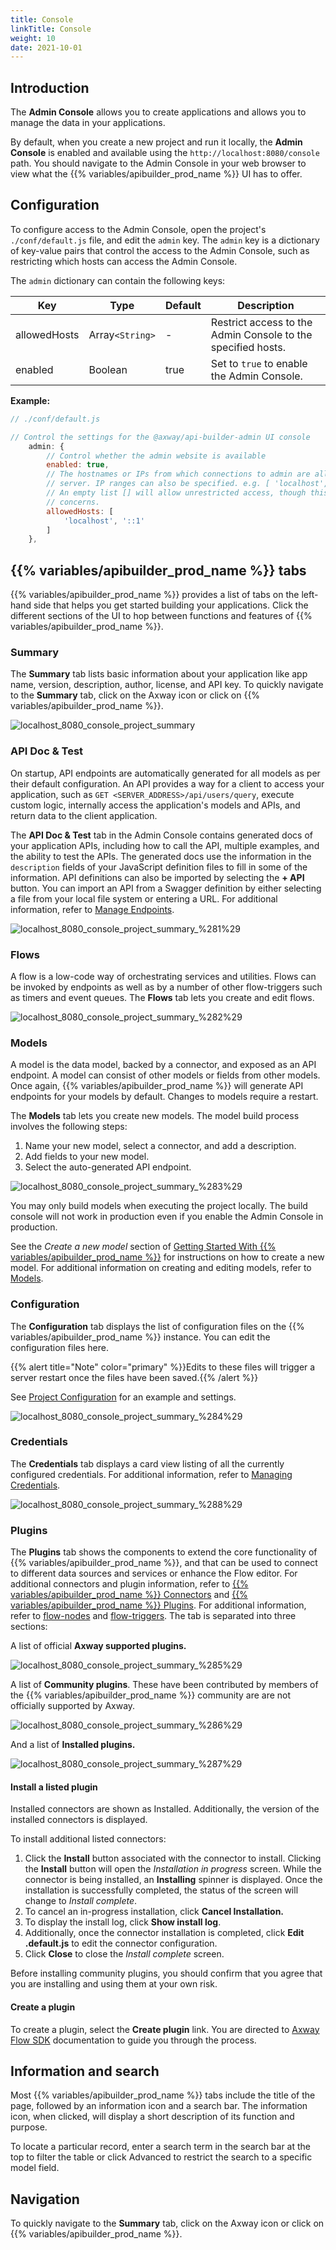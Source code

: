 ```yaml
---
title: Console
linkTitle: Console
weight: 10
date: 2021-10-01
---
```


## Introduction

The **Admin Console** allows you to create applications and allows you to manage the data in your applications.

By default, when you create a new project and run it locally, the **Admin Console** is enabled and available using the `http://localhost:8080/console` path. You should navigate to the Admin Console in your web browser to view what the {{% variables/apibuilder_prod_name %}} UI has to offer.

## Configuration

To configure access to the Admin Console, open the project's `./conf/default.js` file, and edit the `admin` key. The `admin` key is a dictionary of key-value pairs that control the access to the Admin Console, such as restricting which hosts can access the Admin Console.

The `admin` dictionary can contain the following keys:

| Key | Type | Default | Description |
| --- | --- | --- | --- |
| allowedHosts | Array`<String>` | \- | Restrict access to the Admin Console to the specified hosts. |
| enabled | Boolean | true | Set to `true` to enable the Admin Console. |

**Example:**

```javascript
// ./conf/default.js

// Control the settings for the @axway/api-builder-admin UI console
    admin: {
        // Control whether the admin website is available
        enabled: true,
        // The hostnames or IPs from which connections to admin are allowed. Hostnames must be resolvable on the
        // server. IP ranges can also be specified. e.g. [ 'localhost', '192.168.1.0/24', '10.1.1.1' ]
        // An empty list [] will allow unrestricted access, though this is not recommended due to security
        // concerns.
        allowedHosts: [
            'localhost', '::1'
        ]
    },
```

## {{% variables/apibuilder_prod_name %}} tabs

{{% variables/apibuilder_prod_name %}} provides a list of tabs on the left-hand side that helps you get started building your applications. Click the different sections of the UI to hop between functions and features of {{% variables/apibuilder_prod_name %}}.

### Summary

The **Summary** tab lists basic information about your application like app name, version, description, author, license, and API key. To quickly navigate to the **Summary** tab, click on the Axway icon or click on {{% variables/apibuilder_prod_name %}}.

![localhost_8080_console_project_summary](/Images/localhost_8080_console_project_summary.png)

### API Doc & Test

On startup, API endpoints are automatically generated for all models as per their default configuration. An API provides a way for a client to access your application, such as `GET <SERVER_ADDRESS>/api/users/query`, execute custom logic, internally access the application's models and APIs, and return data to the client application.

The **API Doc & Test** tab in the Admin Console contains generated docs of your application APIs, including how to call the API, multiple examples, and the ability to test the APIs. The generated docs use the information in the `description` fields of your JavaScript definition files to fill in some of the information. API definitions can also be imported by selecting the **\+ API** button. You can import an API from a Swagger definition by either selecting a file from your local file system or entering a URL. For additional information, refer to [Manage Endpoints](/docs/developer_guide/flows/manage_endpoints/).

![localhost_8080_console_project_summary_%281%29](/Images/localhost_8080_console_project_summary_(1).png)

### Flows

A flow is a low-code way of orchestrating services and utilities. Flows can be invoked by endpoints as well as by a number of other flow-triggers such as timers and event queues. The **Flows** tab lets you create and edit flows.

![localhost_8080_console_project_summary_%282%29](/Images/localhost_8080_console_project_summary_(2).png)

### Models

A model is the data model, backed by a connector, and exposed as an API endpoint. A model can consist of other models or fields from other models. Once again, {{% variables/apibuilder_prod_name %}} will generate API endpoints for your models by default. Changes to models require a restart.

The **Models** tab lets you create new models. The model build process involves the following steps:

1. Name your new model, select a connector, and add a description.
1. Add fields to your new model.
1. Select the auto-generated API endpoint.

![localhost_8080_console_project_summary_%283%29](/Images/localhost_8080_console_project_summary_(3).png)

You may only build models when executing the project locally. The build console will not work in production even if you enable the Admin Console in production.

See the _Create a new model_ section of [Getting Started With {{% variables/apibuilder_prod_name %}}](/docs/getting_started/) for instructions on how to create a new model. For additional information on creating and editing models, refer to [Models](/docs/developer_guide/console/models/).

### Configuration

The **Configuration** tab displays the list of configuration files on the {{% variables/apibuilder_prod_name %}} instance. You can edit the configuration files here.

{{% alert title="Note" color="primary" %}}Edits to these files will trigger a server restart once the files have been saved.{{% /alert %}}

See [Project Configuration](/docs/developer_guide/project/configuration/project_configuration/) for an example and settings.

![localhost_8080_console_project_summary_%284%29](/Images/localhost_8080_console_project_summary_(4).png)

### Credentials

The **Credentials** tab displays a card view listing of all the currently configured credentials. For additional information, refer to [Managing Credentials](/docs/developer_guide/credentials/managing_credentials/).

![localhost_8080_console_project_summary_%288%29](/Images/localhost_8080_console_project_summary_(8).png)

### Plugins

The **Plugins** tab shows the components to extend the core functionality of {{% variables/apibuilder_prod_name %}}, and that can be used to connect to different data sources and services or enhance the Flow editor. For additional connectors and plugin information, refer to [{{% variables/apibuilder_prod_name %}} Connectors](/docs/developer_guide/connectors/) and [{{% variables/apibuilder_prod_name %}} Plugins](/docs/developer_guide/plugins/). For additional information, refer to [flow-nodes](/docs/developer_guide/flows/flow-nodes/) and [flow-triggers](/docs/developer_guide/flows/flow-triggers/). The tab is separated into three sections:

A list of official **Axway supported plugins.**

![localhost_8080_console_project_summary_%285%29](/Images/localhost_8080_console_project_summary_(5).png)

A list of **Community plugins**. These have been contributed by members of the {{% variables/apibuilder_prod_name %}} community are are not officially supported by Axway.

![localhost_8080_console_project_summary_%286%29](/Images/localhost_8080_console_project_summary_(6).png)

And a list of **Installed plugins.**

![localhost_8080_console_project_summary_%287%29](/Images/localhost_8080_console_project_summary_(7).png)

#### Install a listed plugin

Installed connectors are shown as Installed. Additionally, the version of the installed connectors is displayed.

To install additional listed connectors:

1. Click the **Install** button associated with the connector to install. Clicking the **Install** button will open the _Installation in progress_ screen.
    While the connector is being installed, an **Installing** spinner is displayed.
    Once the installation is successfully completed, the status of the screen will change to _Install complete_.
1. To cancel an in-progress installation, click **Cancel Installation.**
1. To display the install log, click **Show install log**.
1. Additionally, once the connector installation is completed, click **Edit <connector>.default.js** to edit the connector configuration.
1. Click **Close** to close the _Install complete_ screen.

Before installing community plugins, you should confirm that you agree that you are installing and using them at your own risk.

#### Create a plugin

To create a plugin, select the **Create plugin** link. You are directed to [Axway Flow SDK](/docs/developer_guide/flows/axway_flow_sdk/) documentation to guide you through the process.

## Information and search

Most {{% variables/apibuilder_prod_name %}} tabs include the title of the page, followed by an information icon and a search bar. The information icon, when clicked, will display a short description of its function and purpose.

To locate a particular record, enter a search term in the search bar at the top to filter the table or click Advanced to restrict the search to a specific model field.

## Navigation

To quickly navigate to the **Summary** tab, click on the Axway icon or click on {{% variables/apibuilder_prod_name %}}.
